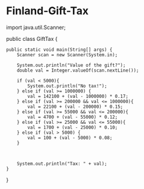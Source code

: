 # Finland-Gift-Tax


import java.util.Scanner;

public class GiftTax {

    public static void main(String[] args) {
        Scanner scan = new Scanner(System.in);

        System.out.println("Value of the gift?");    
        double val = Integer.valueOf(scan.nextLine());
        
        if (val < 5000){
            System.out.println("No tax!");
        } else if (val >= 1000000) {
            val = 142100 + (val - 1000000) * 0.17;
        } else if (val >= 200000 && val <= 1000000){
            val = 22100 + (val - 200000) * 0.15;
        } else if (val >= 55000 && val <= 200000){
            val = 4700 + (val - 55000) * 0.12;
        } else if (val >= 25000 && val <= 55000){
            val = 1700 + (val - 25000) * 0.10;
        } else if (val > 5000) {
            val = 100 + (val - 5000) * 0.08;
        }
            
            
            
        System.out.println("Tax: " + val);
    }
}
